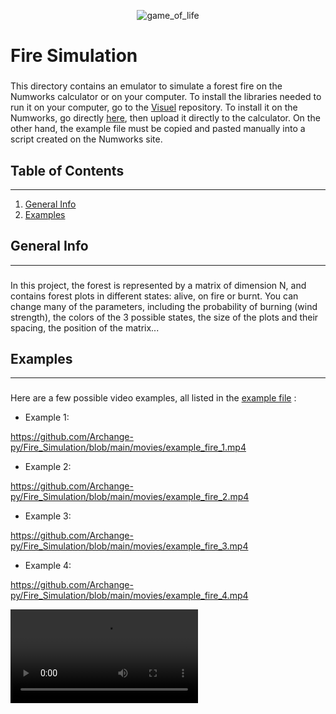 <p align="center" width="100%">
<img src=".\pictures\game_of_life.gif" alt="game_of_life">
</p>

# Fire Simulation

###

This directory contains an emulator to simulate a forest fire on the Numworks calculator or on your computer. To install the libraries needed to run it on your computer, go to the [Visuel](https://github.com/Archange-py/Visuel) repository. To install it on the Numworks, go directly [here](https://my.numworks.com/python/archange/fire_simulator), then upload it directly to the calculator. On the other hand, the example file must be copied and pasted manually into a script created on the Numworks site.

## Table of Contents
***
1. [General Info](#general-info)
2. [Examples](#examples)

## General Info
***
###

In this project, the forest is represented by a matrix of dimension N, and contains forest plots in different states: alive, on fire or burnt. You can change many of the parameters, including the probability of burning (wind strength), the colors of the 3 possible states, the size of the plots and their spacing, the position of the matrix...

## Examples
***
###

Here are a few possible video examples, all listed in the [example file](example_simulation.py) :

+ Example 1:

https://github.com/Archange-py/Fire_Simulation/blob/main/movies/example_fire_1.mp4

+ Example 2:

https://github.com/Archange-py/Fire_Simulation/blob/main/movies/example_fire_2.mp4

+ Example 3:

https://github.com/Archange-py/Fire_Simulation/blob/main/movies/example_fire_3.mp4

+ Example 4:

https://github.com/Archange-py/Fire_Simulation/blob/main/movies/example_fire_4.mp4

<video controls autoplay src='.\movies\example_fire_1.mp4'></video>

